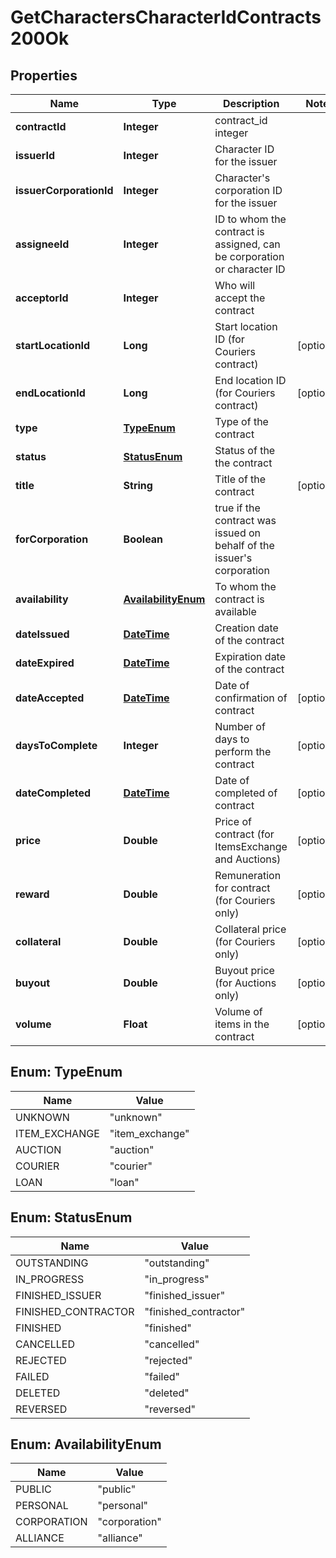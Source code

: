 
# GetCharactersCharacterIdContracts200Ok

## Properties
Name | Type | Description | Notes
------------ | ------------- | ------------- | -------------
**contractId** | **Integer** | contract_id integer | 
**issuerId** | **Integer** | Character ID for the issuer | 
**issuerCorporationId** | **Integer** | Character&#39;s corporation ID for the issuer | 
**assigneeId** | **Integer** | ID to whom the contract is assigned, can be corporation or character ID | 
**acceptorId** | **Integer** | Who will accept the contract | 
**startLocationId** | **Long** | Start location ID (for Couriers contract) |  [optional]
**endLocationId** | **Long** | End location ID (for Couriers contract) |  [optional]
**type** | [**TypeEnum**](#TypeEnum) | Type of the contract | 
**status** | [**StatusEnum**](#StatusEnum) | Status of the the contract | 
**title** | **String** | Title of the contract |  [optional]
**forCorporation** | **Boolean** | true if the contract was issued on behalf of the issuer&#39;s corporation | 
**availability** | [**AvailabilityEnum**](#AvailabilityEnum) | To whom the contract is available | 
**dateIssued** | [**DateTime**](DateTime.md) | Сreation date of the contract | 
**dateExpired** | [**DateTime**](DateTime.md) | Expiration date of the contract | 
**dateAccepted** | [**DateTime**](DateTime.md) | Date of confirmation of contract |  [optional]
**daysToComplete** | **Integer** | Number of days to perform the contract |  [optional]
**dateCompleted** | [**DateTime**](DateTime.md) | Date of completed of contract |  [optional]
**price** | **Double** | Price of contract (for ItemsExchange and Auctions) |  [optional]
**reward** | **Double** | Remuneration for contract (for Couriers only) |  [optional]
**collateral** | **Double** | Collateral price (for Couriers only) |  [optional]
**buyout** | **Double** | Buyout price (for Auctions only) |  [optional]
**volume** | **Float** | Volume of items in the contract |  [optional]


<a name="TypeEnum"></a>
## Enum: TypeEnum
Name | Value
---- | -----
UNKNOWN | &quot;unknown&quot;
ITEM_EXCHANGE | &quot;item_exchange&quot;
AUCTION | &quot;auction&quot;
COURIER | &quot;courier&quot;
LOAN | &quot;loan&quot;


<a name="StatusEnum"></a>
## Enum: StatusEnum
Name | Value
---- | -----
OUTSTANDING | &quot;outstanding&quot;
IN_PROGRESS | &quot;in_progress&quot;
FINISHED_ISSUER | &quot;finished_issuer&quot;
FINISHED_CONTRACTOR | &quot;finished_contractor&quot;
FINISHED | &quot;finished&quot;
CANCELLED | &quot;cancelled&quot;
REJECTED | &quot;rejected&quot;
FAILED | &quot;failed&quot;
DELETED | &quot;deleted&quot;
REVERSED | &quot;reversed&quot;


<a name="AvailabilityEnum"></a>
## Enum: AvailabilityEnum
Name | Value
---- | -----
PUBLIC | &quot;public&quot;
PERSONAL | &quot;personal&quot;
CORPORATION | &quot;corporation&quot;
ALLIANCE | &quot;alliance&quot;




